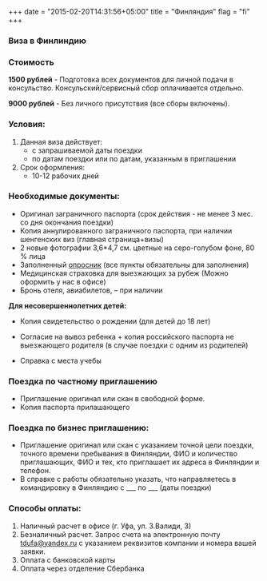 +++
date = "2015-02-20T14:31:56+05:00"
title = "Финляндия"
flag = "fi"
+++
### Виза в Финлиндию

### Стоимость
**1500 рублей** - Подготовка всех документов для личной подачи в консульство. Консульский/сервисный сбор оплачивается отдельно.

**9000 рублей** - Без личного присутствия (все сборы включены).

### Условия:

1. Данная виза действует:
   * с запрашиваемой даты поездки
   * по датам поездки или по датам, указанным в приглашении
2. Срок оформления: 
   * 10-12 рабочих дней

### Необходимые документы:

* Оригинал заграничного паспорта (срок действия - не менее 3 мес. со дня окончания поездки)
* Копия аннулированного заграничного паспорта, при наличии шенгенских виз (главная страница+визы)
* 2 новые фотографии 3,6*4,7 см. цветные на серо-голубом фоне, 80 % лица
* Заполненный [опросник](/forms/Opros-Shengen.docx) (все пункты обязательны для заполнения)
* Медицинская страховка для выезжающих за рубеж (Можно оформить у нас в офисе)
* Бронь отеля, авиабилетов, – при наличии

**Для несовершеннолетних детей:**

* Копия свидетельство о рождении (для детей до 18 лет)

* Согласие на вывоз ребенка + копия российского паспорта не выезжающего родителя (в случае поездки с одним из родителей)

* Справка с места учебы 

### Поездка по частному приглашению
* Приглашение оригинал или скан в свободной форме.
* Копия паспорта прилашающего

### Поездка по бизнес приглашению: 

* Приглашение оригинал или скан с указанием точной цели поездки, точного времени пребывания в Финляндии, ФИО и количество приглашающих, ФИО и тех, кто приглашает их адреса в Финляндии и телефон.
* В справке с работы обязательно указать, что направляетесь в командировку в Финляндию с ___ по ___ (даты поездки)

### Способы оплаты:

1. Наличный расчет в офисе (г. Уфа, ул. З.Валиди, 3)
2. Безналичный расчет. Запрос счета на электронную почту [tdufa@yandex.ru](mailto:tdufa@yandex.ru)  с указанием реквизитов компании и номера вашей заявки. 
3. Оплата с банковской карты
4. Оплата через отделение Сбербанка
